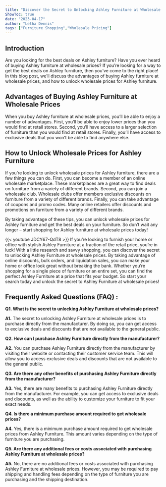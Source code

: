 ```yaml
---
title: "Discover the Secret to Unlocking Ashley Furniture at Wholesale Prices!"
ShowToc: true 
date: "2023-04-17"
author: "Letha Dennis" 
tags: ["Furniture Shopping","Wholesale Pricing"]
---
```

## Introduction
Are you looking for the best deals on Ashley furniture? Have you ever heard of buying Ashley furniture at wholesale prices? If you’re looking for a way to get the best deals on Ashley furniture, then you’ve come to the right place! In this blog post, we’ll discuss the advantages of buying Ashley furniture at wholesale prices, and how to unlock wholesale prices for Ashley furniture.

## Advantages of Buying Ashley Furniture at Wholesale Prices
When you buy Ashley furniture at wholesale prices, you’ll be able to enjoy a number of advantages. First, you’ll be able to enjoy lower prices than you would find at retail stores. Second, you’ll have access to a larger selection of furniture than you would find at retail stores. Finally, you’ll have access to exclusive deals that you won’t be able to find anywhere else.

## How to Unlock Wholesale Prices for Ashley Furniture
If you’re looking to unlock wholesale prices for Ashley furniture, there are a few things you can do. First, you can become a member of an online wholesale marketplace. These marketplaces are a great way to find deals on furniture from a variety of different brands. Second, you can join a wholesale club. Wholesale clubs offer members exclusive discounts on furniture from a variety of different brands. Finally, you can take advantage of coupons and promo codes. Many online retailers offer discounts and promotions on furniture from a variety of different brands.

By taking advantage of these tips, you can unlock wholesale prices for Ashley furniture and get the best deals on your furniture. So don’t wait any longer – start shopping for Ashley furniture at wholesale prices today!

{{< youtube JDCY67-QdT8 >}} 
If you’re looking to furnish your home or office with stylish Ashley Furniture at a fraction of the retail price, you’re in luck! With a little research and savvy shopping, you can discover the secret to unlocking Ashley Furniture at wholesale prices. By taking advantage of online discounts, bulk orders, and liquidation sales, you can make your home or office look great without breaking the bank. Whether you’re shopping for a single piece of furniture or an entire set, you can find the perfect Ashley Furniture at a price that fits your budget. So start your search today and unlock the secret to Ashley Furniture at wholesale prices!

## Frequently Asked Questions (FAQ) :
**Q1. What is the secret to unlocking Ashley Furniture at wholesale prices?**

**A1.** The secret to unlocking Ashley Furniture at wholesale prices is to purchase directly from the manufacturer. By doing so, you can get access to exclusive deals and discounts that are not available to the general public.

**Q2. How can I purchase Ashley Furniture directly from the manufacturer?**

**A2.** You can purchase Ashley Furniture directly from the manufacturer by visiting their website or contacting their customer service team. This will allow you to access exclusive deals and discounts that are not available to the general public.

**Q3. Are there any other benefits of purchasing Ashley Furniture directly from the manufacturer?**

**A3.** Yes, there are many benefits to purchasing Ashley Furniture directly from the manufacturer. For example, you can get access to exclusive deals and discounts, as well as the ability to customize your furniture to fit your exact needs.

**Q4. Is there a minimum purchase amount required to get wholesale prices?**

**A4.** Yes, there is a minimum purchase amount required to get wholesale prices from Ashley Furniture. This amount varies depending on the type of furniture you are purchasing.

**Q5. Are there any additional fees or costs associated with purchasing Ashley Furniture at wholesale prices?**

**A5.** No, there are no additional fees or costs associated with purchasing Ashley Furniture at wholesale prices. However, you may be required to pay shipping and handling fees depending on the type of furniture you are purchasing and the shipping destination.




